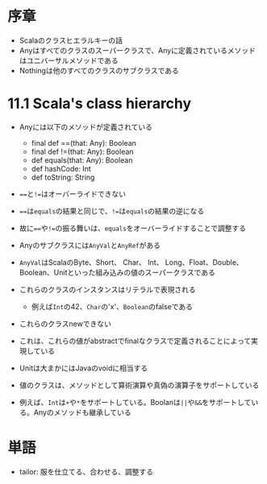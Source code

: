 # 序章

- Scalaのクラスヒエラルキーの話
- Anyはすべてのクラスのスーパークラスで、Anyに定義されているメソッドはユニバーサルメソッドである
- Nothingは他のすべてのクラスのサブクラスである

# 11.1 Scala's class hierarchy

- Anyには以下のメソッドが定義されている
  - final def ==(that: Any): Boolean
  - final def !=(that: Any): Boolean
  - def equals(that: Any): Boolean
  - def hashCode: Int
  - def toString: String

- `==`と`!=`はオーバーライドできない
- `==`は`equals`の結果と同じで、`!=`は`equals`の結果の逆になる
- 故に`==`や`!=`の振る舞いは、`equals`をオーバーライドすることで調整する
- Anyのサブクラスには`AnyVal`と`AnyRef`がある
- `AnyVal`はScalaのByte、Short、 Char、 Int、 Long、Float、Double、Boolean、Unitといった組み込みの値のスーパークラスである
- これらのクラスのインスタンスはリテラルで表現される
  - 例えば`Int`の42、`Char`の'x'、`Boolean`のfalseである
- これらのクラスnewできない
- これは、これらの値がabstractでfinalなクラスで定義されることによって実現している
- Unitは大まかにはJavaのvoidに相当する
- 値のクラスは、メソッドとして算術演算や真偽の演算子をサポートしている
- 例えば、`Int`は`+`や`*`をサポートしている。Boolanは`||`や`&&`をサポートしている。Anyのメソッドも継承している

# 単語

- tailor: 服を仕立てる、合わせる、調整する